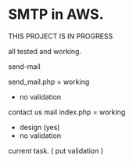 # SMTP in AWS. 

THIS PROJECT IS IN PROGRESS

all tested and working.

send-mail 

send_mail.php = working
- no validation

contact us mail
index.php =  working
- design (yes)
- no validation

current task. ( put validation )
